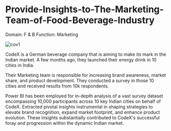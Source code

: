 # Provide-Insights-to-The-Marketing-Team-of-Food-Beverage-Industry

Domain: F & B   Function: Marketing  


![cov1](https://github.com/RB100-git/Provide-Insights-to-The-Marketing-Team-of-Food-Beverage-Industry/assets/102472369/f784d83d-f0d4-4d1b-be60-456beb91338e)

CodeX is a German beverage company that is aiming to make its mark in the Indian market. A few months ago, they launched their energy drink in 10 cities in India.

Their Marketing team is responsible for increasing brand awareness, market share, and product development. They conducted a survey in those 10 cities and received results from 10k respondents.

Power BI has been employed for in-depth analysis of a vast survey dataset encompassing 10,000 participants across 10 key Indian cities on behalf of CodeX. Extracted pivotal insights instrumental in shaping strategies to elevate brand recognition, expand market footprint, and enhance product evolution. These insights substantially contributed to CodeX's successful foray and progression within the dynamic Indian market.
